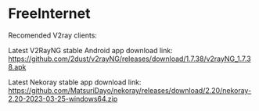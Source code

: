 # FreeInternet
Recomended V2ray clients:

Latest V2RayNG stable Android app download link: https://github.com/2dust/v2rayNG/releases/download/1.7.38/v2rayNG_1.7.38.apk

Latest Nekoray stable app download link: https://github.com/MatsuriDayo/nekoray/releases/download/2.20/nekoray-2.20-2023-03-25-windows64.zip

